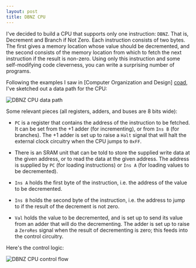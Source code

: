 ```yaml
---
layout: post
title: DBNZ CPU
---
```


I've decided to build a CPU that supports only one instruction: `DBNZ`. That
is, Decrement and Branch if Not Zero. Each instruction consists of two bytes.
The first gives a memory location whose value should be decremented, and the
second consists of the memory location from which to fetch the next instruction
if the result is non-zero. Using only this instruction and some self-modifying
code cleverness, you can write a surprising number of programs.

Following the examples I saw in [Computer Organization and Design] [coad], I've
sketched out a data path for the CPU:

![DBNZ CPU data path](/circuits/images/dbnz_cpu_data_path.png)

Some relevant pieces (all registers, adders, and buses are 8 bits wide):

 *  `PC` is a register that contains the address of the instruction to
    be fetched. It can be set from the +1 adder (for incrementing), or from
    `Ins B` (for branches). The +1 adder is set up to raise a `Halt` signal
    that will halt the external clock circuitry when the CPU jumps to `0xFF`.

 *  There is an SRAM unit that can be told to store the supplied write data at
    the given address, or to read the data at the given address. The address is
    supplied by `PC` (for loading instructions) or `Ins A` (for loading values
    to be decremented).

 *  `Ins A` holds the first byte of the instruction, i.e. the address of the
    value to be decremented.

 *  `Ins B` holds the second byte of the instruction, i.e. the address to jump
    to if the result of the decrement is not zero.

 *  `Val` holds the value to be decremented, and is set up to send its value
    from an adder that will do the decrementing. The adder is set up to raise
    a `ZeroRes` signal when the result of decrementing is zero; this feeds into
    the control circuitry.

Here's the control logic:

![DBNZ CPU control flow](/circuits/images/dbnz_cpu_control_flow.png)

[coad]: http://www.amazon.com/Computer-Organization-Design-Third-Architecture/dp/1558606041/ref=tmm_pap_title_1
